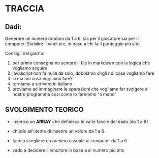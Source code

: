 # TRACCIA

## Dadi:

Generare un numero random da 1 a 6, sia per il giocatore sia per il computer.
Stabilire il vincitore, in base a chi fa il punteggio più alto.

Consigli del giorno:

1. per primo consegnamo sempre il file in markdown con la logica che vogliamo seguire
2. javascript non fa nulla da solo, dobbiamo dirgli noi cosa vogliamo fare
3. si ma noi cosa vogliamo fare?
4. torniamo a scrivere in italiano
5. proviamo ad immaginare le operazioni che vogliamo far svolgere al nostro programma così come lo faremmo "a mano"

## SVOLGIMENTO TEORICO

- inserico un **ARRAY** che definisca le varie faccie del dado (da 1 a 6)

- chiedo all'utente di inserire un valore da 1 a 6

- faccio scegliere un numero casuale al computer da 1 a 6

- vado a decidere il vincitore in base a al numero più alto
